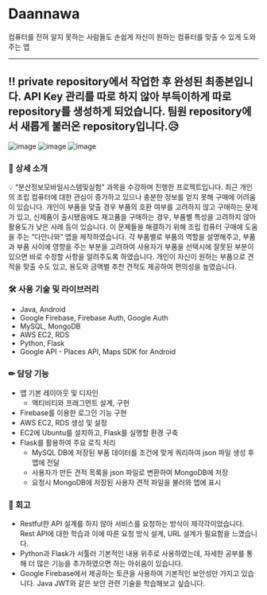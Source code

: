 # Daannawa
컴퓨터를 전혀 알지 못하는 사람들도 손쉽게 자신이 원하는 컴퓨터를 맞출 수 있게 도와주는 앱

---
‼ private repository에서 작업한 후 완성된 최종본입니다. API Key 관리를 따로 하지 않아 부득이하게 따로 repository를 생성하게 되었습니다. 
팀원 repository에서 새롭게 불러온 repository입니다.😥
---

![image](https://user-images.githubusercontent.com/77712564/158940200-27275bf6-8c80-4698-9af5-2294adbcbe08.png)
![image](https://user-images.githubusercontent.com/77712564/158940240-9714f779-3a04-41bc-ae33-58208162d16d.png)
![image](https://user-images.githubusercontent.com/77712564/158940257-c27213d3-ec04-4ef2-b87b-a37311ffa9c2.png)


### 📄 상세 소개

<aside>
💡 “분산정보모바일시스템및실험” 과목을 수강하며 진행한 프로젝트입니다. 최근 개인의 조립 컴퓨터에 대한 관심이 증가하고 있으나 충분한 정보를 얻지 못해 구매에 어려움이 있습니다. 개인이 부품을 맞출 경우 부품의 호환 여부를 고려하지 않고 구매하는 문제가 있고, 신제품이 출시됐음에도 재고품을 구매하는 경우, 부품별 특성을 고려하지 않아 활용도가 낮은 사례 등이 있습니다. 이 문제들을 해결하기 위해 조립 컴퓨터 구매에 도움을 주는 “다안나와” 앱을 제작하였습니다. 각 부품별로 부품의 역할을 설명해주고, 부품과 부품 사이에 영향을 주는 부분을 고려하여 사용자가 부품을 선택시에 잘못된 부분이 있으면 바로 수정할 사항을 알려주도록 하였습니다. 개인이 자신이 원하는 부품으로 견적을 맞출 수도 있고, 용도와 금액별 추천 견적도 제공하여 편의성을 높였습니다.

</aside>

### 🛠 사용 기술 및 라이브러리

- Java, Android
- Google Firebase, Firebase Auth, Google Auth
- MySQL, MongoDB
- AWS EC2, RDS
- Python, Flask
- Google API - Places API, Maps SDK for Android

### ✏ 담당 기능

- 앱 기본 레이아웃 및 디자인
    - 액티비티와 프래그먼트 설계, 구현
- Firebase를 이용한 로그인 기능 구현
- AWS EC2, RDS 생성 및 설정
- EC2에 Ubuntu를 설치하고, Flask를 실행할 환경 구축
- Flask를 활용하여 주요 로직 처리
    - MySQL DB에 저장된 부품 데이터를 조건에 맞게 쿼리하여 json 파일 생성 후 앱에 전달
    - 사용자가 만든 견적 목록을 json 파일로 변환하여 MongoDB에 저장
    - 요청시 MongoDB에 저장된 사용자 견적 파일을 불러와 앱에 표시

### 🤔 회고

- Restful한 API 설계를 하지 않아 서비스를 요청하는 방식이 제각각이었습니다. Rest API에 대한 학습과 이에 따른 요청 방식 설계, URL 설계가 필요함을 느꼈습니다.
- Python과 Flask가 서툴러 기본적인 내용 위주로 사용하였는데, 자세한 공부를 통해 더 많은 기능을 추가하였으면 하는 아쉬움이 있습니다.
- Google Firebase에서 제공하는 토큰을 사용하여 기본적인 보안성만 가지고 있습니다. Java JWT와 같은 보안 관련 기술을 학습해보고 싶습니다.

